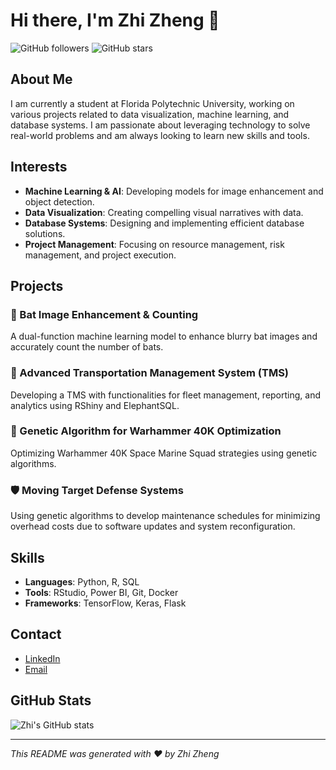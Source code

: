 # Hi there, I'm Zhi Zheng 👋

![GitHub followers](https://img.shields.io/github/followers/your-github-username?style=social)
![GitHub stars](https://img.shields.io/github/stars/your-github-username?style=social)

## About Me

I am currently a student at Florida Polytechnic University, working on various projects related to data visualization, machine learning, and database systems. I am passionate about leveraging technology to solve real-world problems and am always looking to learn new skills and tools.

## Interests

- **Machine Learning & AI**: Developing models for image enhancement and object detection.
- **Data Visualization**: Creating compelling visual narratives with data.
- **Database Systems**: Designing and implementing efficient database solutions.
- **Project Management**: Focusing on resource management, risk management, and project execution.

## Projects

### 🦇 Bat Image Enhancement & Counting
A dual-function machine learning model to enhance blurry bat images and accurately count the number of bats.

### 🚗 Advanced Transportation Management System (TMS)
Developing a TMS with functionalities for fleet management, reporting, and analytics using RShiny and ElephantSQL.

### 🔄 Genetic Algorithm for Warhammer 40K Optimization
Optimizing Warhammer 40K Space Marine Squad strategies using genetic algorithms.

### 🛡️ Moving Target Defense Systems
Using genetic algorithms to develop maintenance schedules for minimizing overhead costs due to software updates and system reconfiguration.

## Skills

- **Languages**: Python, R, SQL
- **Tools**: RStudio, Power BI, Git, Docker
- **Frameworks**: TensorFlow, Keras, Flask

## Contact

- [LinkedIn](https://www.linkedin.com/in/your-linkedin-username/)
- [Email](mailto:your-email@example.com)

## GitHub Stats

![Zhi's GitHub stats](https://github-readme-stats.vercel.app/api?username=your-github-username&show_icons=true&theme=radical)

---

*This README was generated with ❤️ by Zhi Zheng*
